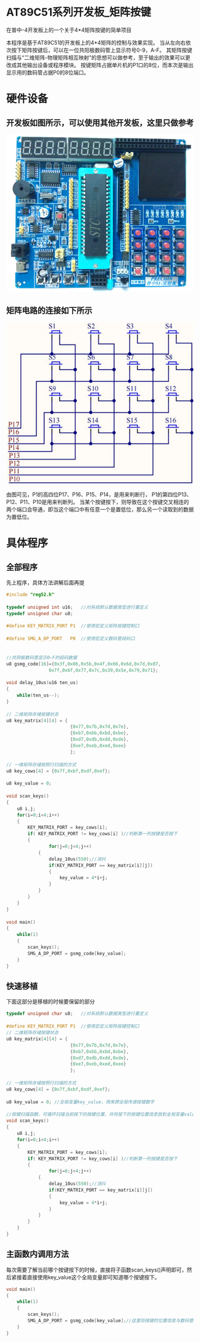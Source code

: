 # AT89C51系列开发板_矩阵按键
在普中-4开发板上的一个关于4*4矩阵按键的简单项目

本程序是基于AT89C51的开发板上的4*4矩阵的控制与效果实现。
当从左向右依次按下矩阵按键后，可以在一位共阳极数码管上显示符号0-9，A-F。
其矩阵按键扫描与“二维矩阵-物理矩阵相互映射”的思想可以做参考，至于输出的效果可以更改成其他输出设备或程序模块。
按键矩阵占据单片机的P1口的8位，而本次是输出显示用的数码管占据P0的8位端口。

# 硬件设备
## 开发板如图所示，可以使用其他开发板，这里只做参考
![Loading](开发板图片.png "普中-4开发板")

## 矩阵电路的连接如下所示
![Loading](矩阵按键.png "普中-4开发板")

由图可见，P1的高四位P17、P16、P15、P14，是用来判断行，
P1的第四位P13、P12、P11、P10是用来判断列。
当某个按键按下，则导致在这个按键交叉相连的两个端口会导通，即当这个端口中有任意一个是置低位，那么另一个读取到的数据为置低位。

# 具体程序
## 全部程序
先上程序，具体方法讲解后面再提
```c
#include "reg52.h"

typedef unsigned int u16;	//对系统默认数据类型进行重定义
typedef unsigned char u8;

#define KEY_MATRIX_PORT	P1	//使用宏定义矩阵按键控制口	

#define SMG_A_DP_PORT	P0	//使用宏定义数码管段码口


//共阴极数码管显示0~F的段码数据
u8 gsmg_code[16]={0x3f,0x06,0x5b,0x4f,0x66,0x6d,0x7d,0x07,
				0x7f,0x6f,0x77,0x7c,0x39,0x5e,0x79,0x71};	

void delay_10us(u16 ten_us)
{
	while(ten_us--);	
}

// 二维矩阵存储按键状态
u8 key_matrix[4][4] = {
						{0x77,0x7b,0x7d,0x7e},
						{0xb7,0xbb,0xbd,0xbe},
						{0xd7,0xdb,0xdd,0xde},
						{0xe7,0xeb,0xed,0xee}	
						};  

// 一维矩阵存储按照行扫描的方式
u8 key_cows[4] = {0x7f,0xbf,0xdf,0xef};

u8 key_value = 0;

void scan_keys()
{
	u8 i,j;
	for(i=0;i<4;i++)
	{
		KEY_MATRIX_PORT = key_cows[i];
		if( KEY_MATRIX_PORT != key_cows[i] )//判断第一列按键是否按下
		{
				for(j=0;j<4;j++)
			{
				delay_10us(550);//消抖
				if(KEY_MATRIX_PORT == key_matrix[i][j])
				{
					key_value = 4*i+j;
				}
			}
		}
	}
}

void main()
{	
	while(1)
	{
		scan_keys();
	   	SMG_A_DP_PORT = gsmg_code[key_value];
	}		
}
```

## 快速移植
下面这部分是移植的时候要保留的部分

```c
typedef unsigned char u8;	//对系统默认数据类型进行重定义

#define KEY_MATRIX_PORT	P1	//使用宏定义矩阵按键控制口
// 二维矩阵存储按键状态
u8 key_matrix[4][4] = {
						{0x77,0x7b,0x7d,0x7e},
						{0xb7,0xbb,0xbd,0xbe},
						{0xd7,0xdb,0xdd,0xde},
						{0xe7,0xeb,0xed,0xee}	
						};  

// 一维矩阵存储按照行扫描的方式
u8 key_cows[4] = {0x7f,0xbf,0xdf,0xef};

u8 key_value = 0; //全局变量key_value，用来跨全局传递按键数字

//按键扫描函数，可循环扫描当前按下的按键位置，并将按下的按键位置信息放到全局变量value里面
void scan_keys()
{
	u8 i,j;
	for(i=0;i<4;i++)
	{
		KEY_MATRIX_PORT = key_cows[i];
		if( KEY_MATRIX_PORT != key_cows[i] )//判断第一列按键是否按下
		{
				for(j=0;j<4;j++)
			{
				delay_10us(550);//消抖
				if(KEY_MATRIX_PORT == key_matrix[i][j])
				{
					key_value = 4*i+j;
				}
			}
		}
	}
}

```

## 主函数内调用方法
每次需要了解当前哪个按键按下的时候，直接将子函数scan_keys()声明即可，然后紧接着直接使用key_value这个全局变量即可知道哪个按键按下。
```c
void main()
{	
	while(1)
	{
		scan_keys();
	   	SMG_A_DP_PORT = gsmg_code[key_value];//这里将按键的位置信息与数码管的显示数字信息相互对应
	}		
}
```
